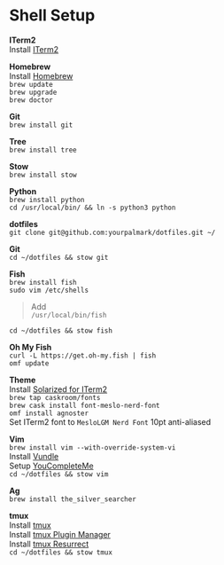 # Shell Setup

**ITerm2**  
Install [ITerm2]  

**Homebrew**  
Install [Homebrew]  
`brew update`  
`brew upgrade`  
`brew doctor`  

**Git**  
`brew install git`  

**Tree**  
`brew install tree`  

**Stow**  
`brew install stow`  

**Python**  
`brew install python`  
`cd /usr/local/bin/ && ln -s python3 python`  

**dotfiles**  
`git clone git@github.com:yourpalmark/dotfiles.git ~/`  

**Git**  
`cd ~/dotfiles && stow git`  

**Fish**  
`brew install fish`  
`sudo vim /etc/shells`  
>Add  
`/usr/local/bin/fish`  

`cd ~/dotfiles && stow fish`  

**Oh My Fish**  
`curl -L https://get.oh-my.fish | fish`  
`omf update`  

**Theme**  
Install [Solarized for ITerm2]  
`brew tap caskroom/fonts`  
`brew cask install font-meslo-nerd-font`  
`omf install agnoster`  
Set ITerm2 font to `MesloLGM Nerd Font` 10pt anti-aliased  

**Vim**  
`brew install vim --with-override-system-vi`  
Install [Vundle]  
Setup [YouCompleteMe]  
`cd ~/dotfiles && stow vim`  

**Ag**  
`brew install the_silver_searcher`  

**tmux**  
Install [tmux]  
Install [tmux Plugin Manager]  
Install [tmux Resurrect]  
`cd ~/dotfiles && stow tmux`  

   [ITerm2]: https://www.iterm2.com/
   [Solarized for ITerm2]: https://github.com/altercation/solarized/tree/master/iterm2-colors-solarized
   [Homebrew]: https://brew.sh/
   [Oh My Fish]: https://github.com/oh-my-fish/oh-my-fish
   [tmux]: https://github.com/tmux/tmux
   [tmux Plugin Manager]: https://github.com/tmux-plugins/tpm
   [tmux Resurrect]: https://github.com/tmux-plugins/tmux-resurrect
   [Vundle]: https://github.com/VundleVim/Vundle.vim
   [YouCompleteMe]: https://github.com/Valloric/YouCompleteMe
